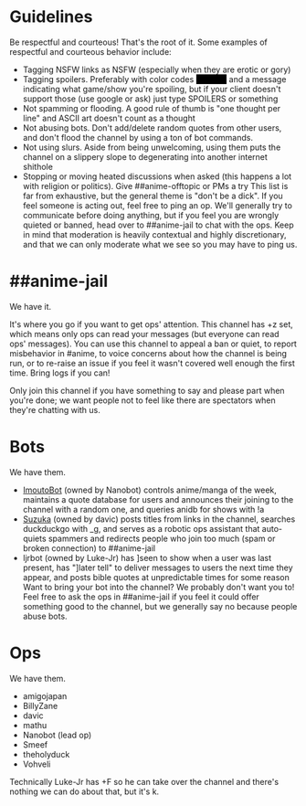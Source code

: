 # Guidelines

Be respectful and courteous! That's the root of it. Some examples of respectful and courteous behavior include:
* Tagging NSFW links as NSFW (especially when they are erotic or gory)
* Tagging spoilers. Preferably with color codes <span style="color: black; background-color: black;">like this,</span> and a message indicating what game/show you're spoiling, but if your client doesn't support those (use google or ask) just type SPOILERS or something
* Not spamming or flooding. A good rule of thumb is "one thought per line" and ASCII art doesn't count as a thought
* Not abusing bots. Don't add/delete random quotes from other users, and don't flood the channel by using a ton of bot commands.
* Not using slurs. Aside from being unwelcoming, using them puts the channel on a slippery slope to degenerating into another internet shithole
* Stopping or moving heated discussions when asked (this happens a lot with religion or politics). Give ##anime-offtopic or PMs a try
This list is far from exhaustive, but the general theme is "don't be a dick". If you feel someone is acting out, feel free to ping an op. We'll generally try to communicate before doing anything, but if you feel you are wrongly quieted or banned, head over to ##anime-jail to chat with the ops. Keep in mind that moderation is heavily contextual and highly discretionary, and that we can only moderate what we see so you may have to ping us.
# \#\#anime-jail
We have it.

It's where you go if you want to get ops' attention. This channel has +z set, which means only ops can read your messages (but everyone can read ops' messages). You can use this channel to appeal a ban or quiet, to report misbehavior in #anime, to voice concerns about how the channel is being run, or to re-raise an issue if you feel it wasn't covered well enough the first time. Bring logs if you can!

Only join this channel if you have something to say and please part when you're done; we want people not to feel like there are spectators when they're chatting with us.

# Bots

We have them.


* [ImoutoBot](https://github.com/freenode-anime/stuff/blob/master/bots.md#imoutobot) (owned by Nanobot) controls anime/manga of the week, maintains a quote database for users and announces their joining to the channel with a random one, and queries anidb for shows with !a
* [Suzuka](https://github.com/freenode-anime/stuff/blob/master/bots.md#suzuka) (owned by davic) posts titles from links in the channel, searches duckduckgo with _g, and serves as a robotic ops assistant that auto-quiets spammers and redirects people who join too much (spam or broken connection) to ##anime-jail
* ljrbot (owned by Luke-Jr) has ]seen to show when a user was last present, has "]later tell" to deliver messages to users the next time they appear, and posts bible quotes at unpredictable times for some reason
Want to bring your bot into the channel? We probably don't want you to! Feel free to ask the ops in ##anime-jail if you feel it could offer something good to the channel, but we generally say no because people abuse bots.

# Ops

We have them.

* amigojapan
* BillyZane
* davic
* mathu
* Nanobot (lead op)
* Smeef
* theholyduck
* Vohveli

Technically Luke-Jr has +F so he can take over the channel and there's nothing we can do about that, but it's k.
